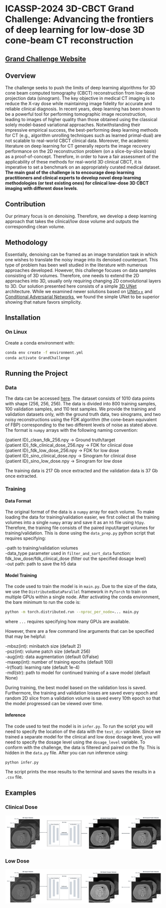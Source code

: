 # ICASSP-2024 3D-CBCT Grand Challenge: Advancing the frontiers of deep learning for low-dose 3D cone-beam CT reconstruction   

## [Grand Challenge Website](https://sites.google.com/view/icassp2024-spgc-3dcbct/home)

## Overview   

The challenge seeks to push the limits of deep learning algorithms for 3D cone beam computed tomography (CBCT) reconstruction from low-dose projection data (sinogram). The key objective in medical CT imaging is to reduce the X-ray dose while maintaining image fidelity for accurate and reliable clinical diagnosis. In recent years, deep learning has been shown to be a powerful tool for performing tomographic image reconstruction, leading to images of higher quality than those obtained using the classical solely model-based variational approaches. Notwithstanding their impressive empirical success, the best-performing deep learning methods for CT (e.g., algorithm unrolling techniques such as learned primal-dual) are not scalable to real-world CBCT clinical data. Moreover, the academic literature on deep learning for CT generally reports the image recovery performance on the 2D reconstruction problem (on a slice-by-slice basis) as a proof-of-concept. Therefore, in order to have a fair assessment of the applicability of these methods for real-world 3D clinical CBCT, it is imperative to set a benchmark on an appropriately curated medical dataset. <strong>The main goal of the challenge is to encourage deep learning practitioners and clinical experts to develop novel deep learning methodologies (or test existing ones) for clinical low-dose 3D CBCT imaging with different dose levels</strong>.    

## Contribution    

Our primary focus is on denoising. Therefore, we develop a deep learning approach that takes the clinical/low dose volume and outputs the corresponding clean volume.   

## Methodology   

Essentially, denoising can be framed as an image translation task in which one wishes to translate the noisy image into its denoised counterpart. This type of problem has been well studied in the literature with numerous approaches developed. However, this challenge focuses on data samples consisting of 3D volumes. Therefore, one needs to extend the 2D approaches into 3D, usually only requiring changing 2D convolutional layers to 3D. Our solution presented here consists of a simple [3D UNet](https://arxiv.org/pdf/1606.06650.pdf) architecture. While we examined newer solutions based on [UNet++](https://arxiv.org/pdf/1807.10165.pdf) and [Conditional Adversarial Networks](https://arxiv.org/pdf/1611.07004.pdf), we found the simple UNet to be superior showing that nature favors simplicity.    

## Installation   

### On Linux   

Create a conda environment with:   
```bash
conda env create -f environment.yml
conda activate GrandChallenge
```

## Running the Project   

### Data   

The data can be accessed [here](https://sites.google.com/view/icassp2024-spgc-3dcbct/data). The dataset consists of 1010 data points with shape (256, 256, 256). The data is divided into 800 training samples, 100 validation samples, and 110 test samples. We provide the training and validation datasets only, with the ground truth data, two sinograms, and two noisy reconstructions using the FDK algorithm (the cone-beam equivalent of FBP) corresponding to the two different levels of noise as stated above. The format is ```numpy``` arrays with the following naming convention:

{patient ID}_clean_fdk_256.npy &rarr; Ground truth/target    
{patient ID}_fdk_clinical_dose_256.npy &rarr; FDK for clinical dose    
{patient ID}_fdk_low_dose_256.npy &rarr; FDK for low dose    
{patient ID}_sino_clinical_dose.npy &rarr; Sinogram for clinical dose    
{patient ID}_sino_low_dose.npy &rarr; Sinogram for low dose    

The training data is 217 Gb once extracted and the validation data is 37 Gb once extracted.   

### Training   

#### Data Format   

The original format of the data is a ```numpy``` array for each volume. To make loading the data for training/validation easier, we first collect all the training volumes into a single ```numpy``` array and save it as an ```h5``` file using ```h5py```. Therefore, the training file consists of the paired input/target volumes for training/validation. This is done using the ```data_prep.py``` python script that requires specifying:   

-path to training/validation volumes     
-data_type parameter used in ```filter_and_sort_data``` function: fdk_low_dose/fdk_clinical_dose (filter out the specified dosage level)     
-out path: path to save the h5 data    

#### Model Training    

The code used to train the model is in ```main.py```. Due to the size of the data, we use the ```DistributedDataParallel``` framework in ```PyTorch``` to train on multiple GPUs within a single node. After activating the conda environment, the bare minimum to run the code is:     

```bash
python -m torch.distributed.run --nproc_per_node=... main.py
```
where ```...``` requires specifying how many GPUs are available.   

However, there are a few command line arguments that can be specified that may be helpful:   

-mbsz(int): minibatch size (default 2)    
-psz(int): volume patch size (default 256)    
-aug(int): data augmentation (default 0/False)    
-maxep(int): number of training epochs (default 100)     
-lr(float): learning rate (default 1e-4)    
-mdl(str): path to model for continued training of a save model (default None)        

During training, the best model based on the validation loss is saved. Furthermore, the training and validation losses are saved every epoch and random 2D slice from a validation volume is saved every 10th epoch so that the model progressed can be viewed over time.    

#### Inference   

The code used to test the model is in ```infer.py```. To run the script you will need to specify the location of the data with the ```test_dir``` variable. Since we trained a separate model for the clinical and low dose dosage level, you will need to specify the dosage level using the ```dosage_level``` variable. To conform with the challenge, the data is filtered and paired on the fly. This is hidden in the ```data.py``` file. After you can run inference using: 

```bash
python infer.py
```

The script prints the mse results to the terminal and saves the results in a ```.csv``` file.     

## Examples    

### Clinical Dose   

![alt text](https://github.com/AustinYunker/CBCT-Grand-Challenge/blob/main/imgs/ClinicalDoseExample.png?raw=true)

### Low Dose   

![alt text](https://github.com/AustinYunker/CBCT-Grand-Challenge/blob/main/imgs/LowDoseExample.png?raw=true)
